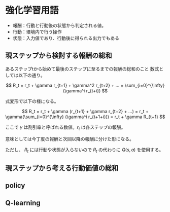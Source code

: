 # 強化学習用語

* 報酬：行動と行動後の状態から判定される値。
* 行動：環境内で行う操作
* 状態：入力値であり、行動後に得られる出力でもある

## 現ステップから検討する報酬の総和

あるステップtから始めて最後のステップに至るまでの報酬の総和のこと
数式としては以下の通り。

$$
    R_t = r_t + \gamma r_{t+1} + \gamma^2 r_{t+2} + ...
        = \sum_{i=0}^{\infty} (\gamma^i r_{t+i})
$$

式変形で以下の様になる。

$$
    R_t = r_t + \gamma (r_{t+1} + \gamma r_{t+2} + ...) = r_t + \gamma(\sum_{i=0}^{\infty} (\gamma^i r_{t+1+i})) = r_t + \gamma R_{t+1}
$$

ここで $\gamma$ は割引率と呼ばれる数値。$r_t$ は各ステップの報酬。

意味としては今丁度の報酬と次回以降の報酬に分けた形になる。

ただし、 $R_t$ には行動や状態が入らないので $R_t$ の代わりに $Q(s, a)$ を使用する。

## 現ステップから考える行動価値の総和


## policy

## Q-learning